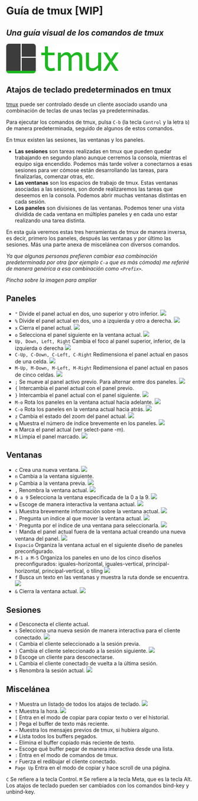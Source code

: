 # Guía de tmux [WIP]
## _Una guía visual de los comandos de tmux_
![tmux logo](/img/tmux-logo-medium.png)

## Atajos de teclado predeterminados en tmux

[tmux](https://github.com/tmux/tmux/wiki) puede ser controlado desde un cliente asociado usando una combinación de teclas de unas teclas ya predeterminadas.

Para ejecutar los comandos de tmux, pulsa `C-b` (la tecla `Control` y la letra `b`) de manera predeterminada, seguido de algunos de estos comandos.

En tmux existen las sesiones, las ventanas y los paneles.

* **Las sesiones** son tareas realizadas en tmux que pueden quedar trabajando en segundo plano aunque cerremos la consola, mientras el equipo siga encendido. Podemos más tarde volver a conectarnos a esas sesiones para ver cómose están desarrollando las tareas, para finalizarlas, comenzar otras, etc.
* **Las ventanas** son los espacios de trabajo de tmux. Estas ventanas asociadas a las sesiones, son donde realizaremos las tareas que deseemos en la consola. Podemos abrir muchas ventanas distintas en cada sesión.
* **Los paneles** son divisiones de las ventanas. Podemos tener una vista dividida de cada ventana en múltiples paneles y en cada uno estar realizando una tarea distinta.

En esta guía veremos estas tres herramientas de tmux de manera inversa, es decir, primero los paneles, después las ventanas y por último las sesiones. Más una parte anexa de miscelánea con diversos comandos.

_Ya que algunas personas prefieren cambiar esa combinación predeterminada por otra (por ejemplo `C-a` que es más cómoda) me referiré de manera genérica a esa combinación como `<Prefix>`._

_Pincha sobre la imagen para ampliar_

## Paneles

* `"`           Divide el panel actual en dos, uno superior y otro inferior.
<a href="https://victorhck.github.io/guia-tmux/img/1.gif"><img src="https://victorhck.github.io/guia-tmux/img/1.gif"></a>
* `%`           Divide el panel actual en dos, uno a izquierda y otro a derecha.
<a href="https://victorhck.github.io/guia-tmux/img/2.gif"><img src="https://victorhck.github.io/guia-tmux/img/2.gif"></a>
* `x`           Cierra el panel actual.
<a href="https://victorhck.github.io/guia-tmux/img/3.gif"><img src="https://victorhck.github.io/guia-tmux/img/3.gif"></a>
* `o`           Selecciona el panel siguiente en la ventana actual.
<a href="https://victorhck.github.io/guia-tmux/img/4.gif"><img src="https://victorhck.github.io/guia-tmux/img/4.gif"></a>
* `Up, Down, Left, Right`    Cambia el foco al panel superior, inferior, de la izquierda o derecha
<a href="https://victorhck.github.io/guia-tmux/img/5.gif"><img src="https://victorhck.github.io/guia-tmux/img/5.gif"></a>
* `C-Up, C-Down, C-Left, C-Right`  Redimensiona el panel actual en pasos de una celda.
<a href="https://victorhck.github.io/guia-tmux/img/6.gif"><img src="https://victorhck.github.io/guia-tmux/img/6.gif"></a>
* `M-Up, M-Down, M-Left, M-Right`  Redimensiona el panel actual en pasos de cinco celdas.
<a href="https://victorhck.github.io/guia-tmux/img/7.gif"><img src="https://victorhck.github.io/guia-tmux/img/7.gif"></a>
* `;`           Se mueve al panel activo previo. Para alternar entre dos paneles.
<a href="https://victorhck.github.io/guia-tmux/img/8.gif"><img src="https://victorhck.github.io/guia-tmux/img/8.gif"></a>
* `{`           Intercambia el panel actual con el panel previo.
* `}`           Intercambia el panel actual con el panel siguiente.
<a href="https://victorhck.github.io/guia-tmux/img/9.gif"><img src="https://victorhck.github.io/guia-tmux/img/9.gif"></a>
* `M-o`         Rota los paneles en la ventana actual hacia adelante.
<a href="https://victorhck.github.io/guia-tmux/img/10.gif"><img src="https://victorhck.github.io/guia-tmux/img/10.gif"></a>
* `C-o`         Rota los paneles en la ventana actual hacia atrás.
<a href="https://victorhck.github.io/guia-tmux/img/10bis.gif"><img src="https://victorhck.github.io/guia-tmux/img/10bis.gif"></a>
* `z`           Cambia el estado del zoom del panel actual.
<a href="https://victorhck.github.io/guia-tmux/img/11.gif"><img src="https://victorhck.github.io/guia-tmux/img/11.gif"></a>
* `q`           Muestra el número de índice brevemente en los paneles.
<a href="https://victorhck.github.io/guia-tmux/img/12.gif"><img src="https://victorhck.github.io/guia-tmux/img/12.gif"></a>
* `m`           Marca el panel actual (ver select-pane -m).
* `M`           Limpia el panel marcado.
<a href="https://victorhck.github.io/guia-tmux/img/13.gif"><img src="https://victorhck.github.io/guia-tmux/img/13.gif"></a>

## Ventanas

* `c`           Crea una nueva ventana.
<a href="https://victorhck.github.io/guia-tmux/img/14.gif"><img src="https://victorhck.github.io/guia-tmux/img/14.gif"></a>
* `n`           Cambia a la ventana siguiente.
* `p`           Cambia a la ventana previa.
<a href="https://victorhck.github.io/guia-tmux/img/15.gif"><img src="https://victorhck.github.io/guia-tmux/img/15.gif"></a>
* `,`           Renombra la ventana actual.
<a href="https://victorhck.github.io/guia-tmux/img/28.gif"><img src="https://victorhck.github.io/guia-tmux/img/28.gif"></a>
* `0 a 9`       Selecciona la ventana especificada de la 0 a la 9.
<a href="https://victorhck.github.io/guia-tmux/img/16.gif"><img src="https://victorhck.github.io/guia-tmux/img/16.gif"></a>
* `w`           Escoge de manera interactiva la ventana actual.
<a href="https://victorhck.github.io/guia-tmux/img/17.gif"><img src="https://victorhck.github.io/guia-tmux/img/17.gif"></a>
* `i`           Muestra brevemente información sobre la ventana actual.
<a href="https://victorhck.github.io/guia-tmux/img/18.gif"><img src="https://victorhck.github.io/guia-tmux/img/18.gif"></a>
* `.`           Pregunta un índice al que mover la ventana actual.
<a href="https://victorhck.github.io/guia-tmux/img/19.gif"><img src="https://victorhck.github.io/guia-tmux/img/19.gif"></a>
* `'`           Pregunta por el índice de una ventana para seleccionarla.
<a href="https://victorhck.github.io/guia-tmux/img/20.gif"><img src="https://victorhck.github.io/guia-tmux/img/20.gif"></a>
* `!`           Manda el panel actual fuera de la ventana actual creando una nueva ventana del panel.
<a href="https://victorhck.github.io/guia-tmux/img/21.gif"><img src="https://victorhck.github.io/guia-tmux/img/21.gif"></a>
* `Espacio`     Organiza la ventana actual en el siguiente diseño de paneles preconfigurado.
* `M-1 a M-5`   Organiza los paneles en uno de los cinco diseños preconfigurados: iguales-horizontal, iguales-vertical, principal-horizontal, principal-vertical, o tiling
<a href="https://victorhck.github.io/guia-tmux/img/22.gif"><img src="https://victorhck.github.io/guia-tmux/img/22.gif"></a>
* `f`           Busca un texto en las ventanas y muestra la ruta donde se encuentra.
<a href="https://victorhck.github.io/guia-tmux/img/23.gif"><img src="https://victorhck.github.io/guia-tmux/img/23.gif"></a>
* `&`           Cierra la ventana actual.
<a href="https://victorhck.github.io/guia-tmux/img/24.gif"><img src="https://victorhck.github.io/guia-tmux/img/24.gif"></a>

## Sesiones

* `d`           Desconecta el cliente actual.                                  
* `s`           Selecciona una nueva sesión de manera interactiva para el cliente conectado.
<a href="https://victorhck.github.io/guia-tmux/img/29.gif"><img src="https://victorhck.github.io/guia-tmux/img/29.gif"></a>
* `(`           Cambia el cliente seleccionado a la sesión previa.
* `)`           Cambia el cliente seleccionado a la sesión siguiente.
<a href="https://victorhck.github.io/guia-tmux/img/30.gif"><img src="https://victorhck.github.io/guia-tmux/img/30.gif"></a>
* `D`           Escoge un cliente para desconectarse.
* `L`           Cambia el cliente conectado de vuelta a la última sesión.
* `$`           Renombra la sesión actual.
<a href="https://victorhck.github.io/guia-tmux/img/27.gif"><img src="https://victorhck.github.io/guia-tmux/img/27.gif"></a>

## Miscelánea

* `?`           Muestra un listado de todos los atajos de teclado.
<a href="https://victorhck.github.io/guia-tmux/img/25.gif"><img src="https://victorhck.github.io/guia-tmux/img/25.gif"></a>
* `t`           Muestra la hora.
<a href="https://victorhck.github.io/guia-tmux/img/26.gif"><img src="https://victorhck.github.io/guia-tmux/img/26.gif"></a>
* `[`           Entra en el modo de copiar para copiar texto o ver el historial.
* `]`           Pega el buffer de texto más reciente.
* `~`           Muestra los mensajes previos de tmux, si hubiera alguno.
* `#`           Lista todos los buffers pegados.
* `-`           Elimina el buffer copiado más reciente de texto.
* `=`           Escoge qué buffer pegar de manera interactiva desde una lista.
* `:`           Entra en el modo de comandos de tmux.
* `r`           Fuerza el redibujar el cliente conectado.
* `Page Up`     Entra en el modo de copiar y hace scroll de una página.

`C` Se refiere a la tecla Control. `M` Se refiere a la tecla Meta, que es la tecla Alt.
Los atajos de teclado pueden ser cambiados con los comandos bind-key y unbind-key.

